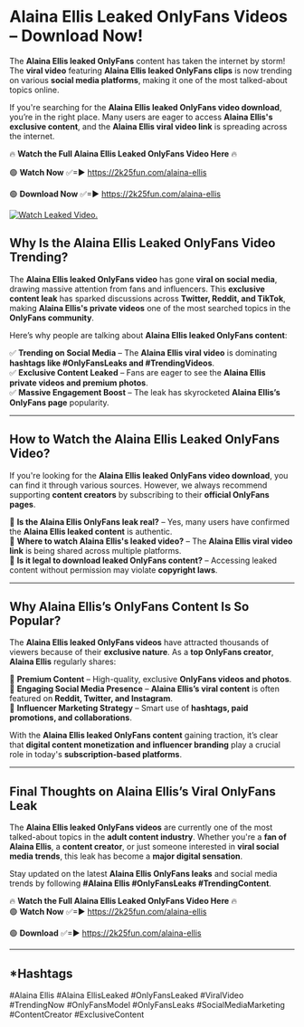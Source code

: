 # Alaina Ellis Leaked OnlyFans Videos – Download Now!

The **Alaina Ellis leaked OnlyFans** content has taken the internet by storm! The **viral video** featuring **Alaina Ellis leaked OnlyFans clips** is now trending on various **social media platforms**, making it one of the most talked-about topics online.  

If you're searching for the **Alaina Ellis leaked OnlyFans video download**, you’re in the right place. Many users are eager to access **Alaina Ellis's exclusive content**, and the **Alaina Ellis viral video link** is spreading across the internet.  

🔥 **Watch the Full Alaina Ellis Leaked OnlyFans Video Here** 🔥  

🟢 **Watch Now** ✅=► https://2k25fun.com/alaina-ellis

🟢 **Download Now** ✅=► https://2k25fun.com/alaina-ellis

[![Watch Leaked Video.](https://miro.medium.com/v2/resize:fit:828/format:webp/1*cilzJN44JGOrTw9NJCrNHA.gif "Watch Leaked Video")](https://2k25fun.com/alaina-ellis)

## **Why Is the Alaina Ellis Leaked OnlyFans Video Trending?**  

The **Alaina Ellis leaked OnlyFans video** has gone **viral on social media**, drawing massive attention from fans and influencers. This **exclusive content leak** has sparked discussions across **Twitter, Reddit, and TikTok**, making **Alaina Ellis's private videos** one of the most searched topics in the **OnlyFans community**.  

Here’s why people are talking about **Alaina Ellis leaked OnlyFans content**:  

✅ **Trending on Social Media** – The **Alaina Ellis viral video** is dominating **hashtags like #OnlyFansLeaks and #TrendingVideos**.  
✅ **Exclusive Content Leaked** – Fans are eager to see the **Alaina Ellis private videos and premium photos**.  
✅ **Massive Engagement Boost** – The leak has skyrocketed **Alaina Ellis’s OnlyFans page** popularity.  

---

## **How to Watch the Alaina Ellis Leaked OnlyFans Video?**  

If you're looking for the **Alaina Ellis leaked OnlyFans video download**, you can find it through various sources. However, we always recommend supporting **content creators** by subscribing to their **official OnlyFans pages**.  

🔹 **Is the Alaina Ellis OnlyFans leak real?** – Yes, many users have confirmed the **Alaina Ellis leaked content** is authentic.  
🔹 **Where to watch Alaina Ellis's leaked video?** – The **Alaina Ellis viral video link** is being shared across multiple platforms.  
🔹 **Is it legal to download leaked OnlyFans content?** – Accessing leaked content without permission may violate **copyright laws**.  

---

## **Why Alaina Ellis’s OnlyFans Content Is So Popular?**  

The **Alaina Ellis leaked OnlyFans videos** have attracted thousands of viewers because of their **exclusive nature**. As a **top OnlyFans creator**, **Alaina Ellis** regularly shares:  

📌 **Premium Content** – High-quality, exclusive **OnlyFans videos and photos**.  
📌 **Engaging Social Media Presence** – **Alaina Ellis’s viral content** is often featured on **Reddit, Twitter, and Instagram**.  
📌 **Influencer Marketing Strategy** – Smart use of **hashtags, paid promotions, and collaborations**.  

With the **Alaina Ellis leaked OnlyFans content** gaining traction, it’s clear that **digital content monetization and influencer branding** play a crucial role in today's **subscription-based platforms**.  

---

## **Final Thoughts on Alaina Ellis’s Viral OnlyFans Leak**  

The **Alaina Ellis leaked OnlyFans videos** are currently one of the most talked-about topics in the **adult content industry**. Whether you're a **fan of Alaina Ellis**, a **content creator**, or just someone interested in **viral social media trends**, this leak has become a **major digital sensation**.  

Stay updated on the latest **Alaina Ellis OnlyFans leaks** and social media trends by following **#Alaina Ellis #OnlyFansLeaks #TrendingContent**.  

🔥 **Watch the Full Alaina Ellis Leaked OnlyFans Video Here** 🔥  
🟢 **Watch Now** ✅=► https://2k25fun.com/alaina-ellis

🟢 **Download** ✅=► https://2k25fun.com/alaina-ellis

---

## *Hashtags
#Alaina Ellis #Alaina EllisLeaked #OnlyFansLeaked #ViralVideo #TrendingNow #OnlyFansModel #OnlyFansLeaks #SocialMediaMarketing #ContentCreator #ExclusiveContent  